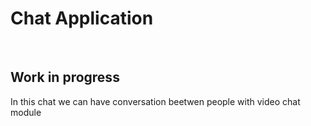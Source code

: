 <h1>Chat Application</h1>
<br>
<h2>Work in progress</h2>
<p>In this chat we can have conversation beetwen people with video chat module</p>